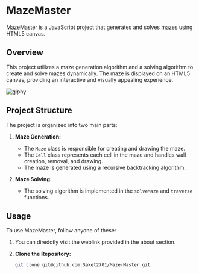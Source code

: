 # MazeMaster

MazeMaster is a JavaScript project that generates and solves mazes using HTML5 canvas.

## Overview

This project utilizes a maze generation algorithm and a solving algorithm to create and solve mazes dynamically. The maze is displayed on an HTML5 canvas, providing an interactive and visually appealing experience.

![giphy](https://github.com/Saket2701/Maze-Master/assets/101319476/5167cca4-6191-4b60-8b2c-1adcddf01451)


## Project Structure

The project is organized into two main parts:

1. **Maze Generation:**
   - The `Maze` class is responsible for creating and drawing the maze.
   - The `Cell` class represents each cell in the maze and handles wall creation, removal, and drawing.
   - The maze is generated using a recursive backtracking algorithm.

2. **Maze Solving:**
   - The solving algorithm is implemented in the `solveMaze` and `traverse` functions.

## Usage

To use MazeMaster, follow anyone of these:

1. You can diredctly visit the weblink provided in the about section.

2. **Clone the Repository:**
   ```bash
   git clone git@github.com:Saket2701/Maze-Master.git
